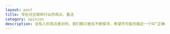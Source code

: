 ```yaml
---
layout: post
title: 写些对互联网行业的观点、看法
category: opinion
description: 没有人的观点是对的，我们都只是在不断探寻，希望尽可能的接近一个叫“正确”的地方。
---
```


[Hugo]:    http://changshiban.com  "Hugo"
